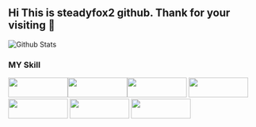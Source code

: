 
## Hi This is steadyfox2 github. Thank for your visiting 👋


![Github Stats](https://github-readme-stats.vercel.app/api?username=steadyfox2&theme=great-gatsby&show_icons=true)


### MY Skill

<img src="https://img.shields.io/badge/Python-3766AB?style=plastic-square&logo=Python&logoColor=white" width="120" height="40"/><img src="https://img.shields.io/badge/Numpy-013243?style=plastic-square&logo=Numpy&logoColor=yellow" width="120" height="40"/><img src="https://img.shields.io/badge/Pandas-150458?style=plastic-square&logo=Pandas&logoColor=white" width="120" height="40"/>
<img src="https://img.shields.io/badge/scikit-learn-F7931E?style=plastic-square&logo=scikit-learn&logoColor=white" width="120" height="40"/>
<img src="https://img.shields.io/badge/MYSQL-4479A1?style=plastic-square&logo=MYSQL&logoColor=white" width="120" height="40"/>
<img src="https://img.shields.io/badge/Tableau-E97627?style=plastic-square&logo=Tableau&logoColor=white" width="120" height="40"/>
<img src="https://img.shields.io/badge/PyTorch-EE4C2C?style=plastic-square&logo=PyTorch&logoColor=white" width="120" height="40"/>

<!--
**steadyfox2/steadyfox2** is a ✨ _special_ ✨ repository because its `README.md` (this file) appears on your GitHub profile.

Here are some ideas to get you started:

- 🔭 I’m currently working on ...
- 🌱 I’m currently learning ...
- 👯 I’m looking to collaborate on ...
- 🤔 I’m looking for help with ...
- 💬 Ask me about ...
- 📫 How to reach me: ...
- 😄 Pronouns: ...
- ⚡ Fun fact: ...
-->
